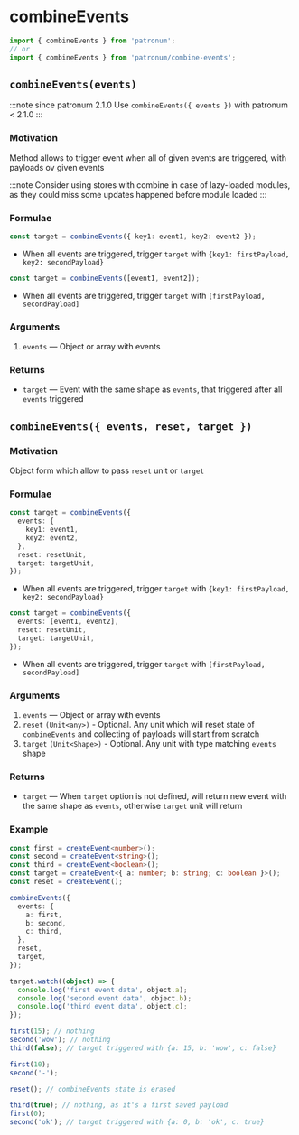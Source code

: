 # combineEvents

```ts
import { combineEvents } from 'patronum';
// or
import { combineEvents } from 'patronum/combine-events';
```

## `combineEvents(events)`

:::note since
patronum 2.1.0
Use `combineEvents({ events })` with patronum < 2.1.0
:::

### Motivation

Method allows to trigger event when all of given events are triggered, with payloads ov given events

:::note
Consider using stores with combine in case of lazy-loaded modules, as they could miss some updates happened before module loaded
:::

### Formulae

```ts
const target = combineEvents({ key1: event1, key2: event2 });
```

- When all events are triggered, trigger `target` with `{key1: firstPayload, key2: secondPayload}`

```ts
const target = combineEvents([event1, event2]);
```

- When all events are triggered, trigger `target` with `[firstPayload, secondPayload]`

### Arguments

1. `events` — Object or array with events

### Returns

- `target` — Event with the same shape as `events`, that triggered after all `events` triggered

## `combineEvents({ events, reset, target })`

### Motivation

Object form which allow to pass `reset` unit or `target`

### Formulae

```ts
const target = combineEvents({
  events: {
    key1: event1,
    key2: event2,
  },
  reset: resetUnit,
  target: targetUnit,
});
```

- When all events are triggered, trigger `target` with `{key1: firstPayload, key2: secondPayload}`

```ts
const target = combineEvents({
  events: [event1, event2],
  reset: resetUnit,
  target: targetUnit,
});
```

- When all events are triggered, trigger `target` with `[firstPayload, secondPayload]`

### Arguments

1. `events` — Object or array with events
2. `reset` `(Unit<any>)` - Optional. Any unit which will reset state of `combineEvents` and collecting of payloads will start from scratch
3. `target` `(Unit<Shape>)` - Optional. Any unit with type matching `events` shape

### Returns

- `target` — When `target` option is not defined, will return new event with the same shape as `events`, otherwise `target` unit will return

### Example

```ts
const first = createEvent<number>();
const second = createEvent<string>();
const third = createEvent<boolean>();
const target = createEvent<{ a: number; b: string; c: boolean }>();
const reset = createEvent();

combineEvents({
  events: {
    a: first,
    b: second,
    c: third,
  },
  reset,
  target,
});

target.watch((object) => {
  console.log('first event data', object.a);
  console.log('second event data', object.b);
  console.log('third event data', object.c);
});

first(15); // nothing
second('wow'); // nothing
third(false); // target triggered with {a: 15, b: 'wow', c: false}

first(10);
second('-');

reset(); // combineEvents state is erased

third(true); // nothing, as it's a first saved payload
first(0);
second('ok'); // target triggered with {a: 0, b: 'ok', c: true}
```
